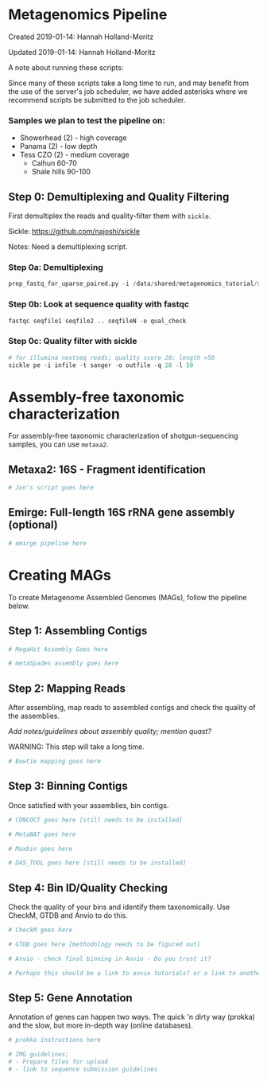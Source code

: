 
# Metagenomics Pipeline

Created 2019-01-14: Hannah Holland-Moritz

Updated 2019-01-14: Hannah Holland-Moritz

A note about running these scripts: 

Since many of these scripts take a long time to run, and may benefit from the use of the server's job scheduler, we have added asterisks where we recommend scripts be submitted to the job scheduler. 

### Samples we plan to test the pipeline on:
- Showerhead (2) - high coverage
- Panama (2) - low depth
- Tess CZO (2) - medium coverage
	* Calhun 60-70
	* Shale hills 90-100

## Step 0: Demultiplexing and Quality Filtering

First demultiplex the reads and quality-filter them with `sickle`.

Sickle: https://github.com/najoshi/sickle

Notes: Need a demultiplexing script. 

### Step 0a: Demultiplexing


```python
prep_fastq_for_uparse_paired.py -i /data/shared/metagenomics_tutorial/seqs_fw.fastq.gz -r /data/shared/metagenomics_tutorial/seqs_rv.fastq.gz -b /data/shared/2014_02_03_data_tutorial/Undetermined_S0_L001_I1_001_t.fastq.gz -m Demo_MappingFile.txt -o demultiplexed_seqs/
```

### Step 0b: Look at sequence quality with fastqc


```python
fastqc seqfile1 seqfile2 .. seqfileN -o qual_check
```

### Step 0c: Quality filter with sickle


```python
# for illumina nextseq reads; quality score 20; length >50
sickle pe -i infile -t sanger -o outfile -q 20 -l 50
```

# Assembly-free taxonomic characterization

For assembly-free taxonomic characterization of shotgun-sequencing samples, you can use `metaxa2`. 

## Metaxa2: 16S - Fragment identification


```python
# Jon's script goes here
```

## Emirge: Full-length 16S rRNA gene assembly (optional)


```python
# emirge pipeline here
```

# Creating MAGs

To create Metagenome Assembled Genomes (MAGs), follow the pipeline below. 

## Step 1: Assembling Contigs


```python
# MegaHit Assembly Goes here
```


```python
# metaSpades assembly goes here
```

## Step 2: Mapping Reads

After assembling, map reads to assembled contigs and check the quality of the assemblies. 

*Add notes/guidelines about assembly quality; mention quast?*

WARNING: This step will take a long time.


```python
# Bowtie mapping goes here
```

## Step 3: Binning Contigs

Once satisfied with your assemblies, bin contigs.


```python
# CONCOCT goes here [still needs to be installed]
```


```python
# MetaBAT goes here
```


```python
# Maxbin goes here
```


```python
# DAS_TOOL goes here [still needs to be installed]
```

## Step 4: Bin ID/Quality Checking

Check the quality of your bins and identify them taxonomically. Use CheckM, GTDB and Anvio to do this.


```python
# CheckM goes here
```


```python
# GTDB goes here [methodology needs to be figured out]
```


```python
# Anvio - check final binning in Anvio - Do you trust it?

# Perhaps this should be a link to anvio tutorials? or a link to another mini tutorial?
```

## Step 5: Gene Annotation

Annotation of genes can happen two ways. The quick 'n dirty way (prokka) and the slow, but more in-depth way (online databases). 


```python
# prokka instructions here
```


```python
# IMG guidelines; 
# - Prepare files for upload
# - link to sequence submission guidelines
```
